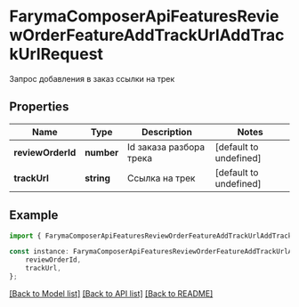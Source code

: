 # FarymaComposerApiFeaturesReviewOrderFeatureAddTrackUrlAddTrackUrlRequest

Запрос добавления в заказ ссылки на трек

## Properties

Name | Type | Description | Notes
------------ | ------------- | ------------- | -------------
**reviewOrderId** | **number** | Id заказа разбора трека | [default to undefined]
**trackUrl** | **string** | Ссылка на трек | [default to undefined]

## Example

```typescript
import { FarymaComposerApiFeaturesReviewOrderFeatureAddTrackUrlAddTrackUrlRequest } from './api';

const instance: FarymaComposerApiFeaturesReviewOrderFeatureAddTrackUrlAddTrackUrlRequest = {
    reviewOrderId,
    trackUrl,
};
```

[[Back to Model list]](../README.md#documentation-for-models) [[Back to API list]](../README.md#documentation-for-api-endpoints) [[Back to README]](../README.md)
